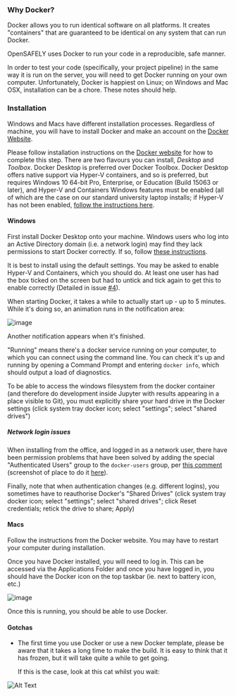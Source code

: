 
### Why Docker?

Docker allows you to run identical software on all platforms. 
It creates "containers" that are guaranteed to be identical on any system that can run Docker.

OpenSAFELY uses Docker to run your code in a reproducible, safe manner.

In order to test your code (specifically, your project pipeline) in the same way it is run on the server, you will need to get Docker running on your own computer. 
Unfortunately, Docker is happiest on Linux; on Windows and Mac OSX, installation can be a chore. These notes should help.

### Installation

Windows and Macs have different installation processes. 
Regardless of machine, you will have to install Docker and make an account on the [Docker Website](https://docs.docker.com/).

Please follow installation instructions on the [Docker website](https://docs.docker.com/install/) for how to complete this step. 
There are two flavours you can install, *Desktop* and *Toolbox*. 
Docker Desktop is preferred over Docker Toolbox. 
Docker Desktop offers native support via Hyper-V containers, and so is preferred, but requires Windows 10 64-bit Pro, Enterprise, or Education (Build 15063 or later), and Hyper-V and Containers Windows features must be enabled (all of which are the case on our standard university laptop installs; 
if Hyper-V has not been enabled, [follow the instructions here](https://docs.microsoft.com/en-us/virtualization/hyper-v-on-windows/quick-start/enable-hyper-v).


#### Windows

First install Docker Desktop onto your machine. Windows users who log into an Active Directory domain (i.e. a network login) may find they lack permissions to start Docker correctly. 
If so, follow [these instructions](https://github.com/docker/for-win/issues/785#issuecomment-344805180).

It is best to install using the default settings. You may be asked to enable Hyper-V and Containers, which you should do. 
At least one user has had the box ticked on the screen but had to untick and tick again to get this to enable correctly (Detailed in issue [#4](https://github.com/ebmdatalab/custom-docker/issues/4)).

When starting Docker, it takes a while to actually start up - up to 5 minutes. While it's doing so, an animation runs in the notification area:

![image](https://user-images.githubusercontent.com/211271/72052991-14a8c000-32be-11ea-948f-575a3c84bc3b.png)

Another notification appears when it's finished.

"Running" means there's a docker service running on your computer, to which you can connect using the command line. 
You can check it's up and running by opening a Command Prompt and entering `docker info`, which should output a load of diagnostics.

To be able to access the windows filesystem from the docker container (and therefore do development inside Jupyter with results appearing in a place visible to Git), you must explicitly share your hard drive in the Docker settings (click system tray docker icon; select "settings"; select "shared drives")

##### Network login issues

When installing from the office, and logged in as a network user, there have been permission problems that have been solved by adding the special "Authenticated Users" group to the `docker-users` group, per [this comment](https://github.com/docker/for-win/issues/785#issuecomment-327237998) (screenshot of place to do it [here](https://github.com/docker/for-win/issues/785#issuecomment-344805180)).

Finally, note that when authentication changes (e.g. different logins), you sometimes have to reauthorise Docker's "Shared Drives" (click system tray docker icon; select "settings"; select "shared drives"; click Reset credentials; retick the drive to share; Apply)

#### Macs

Follow the instructions from the Docker website. You may have to restart your computer during installation.

Once you have Docker installed, you will need to log in. 
This can be accessed via the Applications Folder and once you have logged in, you should have the Docker icon on the top taskbar (ie. next to battery icon, etc.)

![image](https://user-images.githubusercontent.com/25401512/75257439-dff4b780-57dc-11ea-9ae8-592e1570bc71.png)

Once this is running, you should be able to use Docker.

#### Gotchas

- The first time you use Docker or use a new Docker template, please be aware that it takes a long time to make the build.
It is easy to think that it has frozen, but it will take quite a while to get going.

    If this is the case, look at this cat whilst you wait:

![Alt Text](https://media.giphy.com/media/vFKqnCdLPNOKc/giphy.gif)
